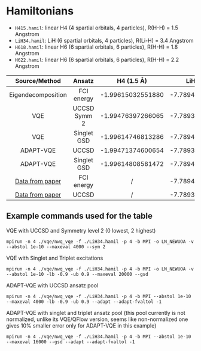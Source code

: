 # Hamiltonians

* `H415.hamil`: linear H4 (4 spartial orbitals, 4 particles), R(H-H) = 1.5 Angstrom
* `LiH34.hamil`: LiH (6 spartial orbitals, 4 particles), R(Li-H) = 3.4 Angstrom
* `H618.hamil`: linear H6 (6 spartial orbitals, 6 particles), R(H-H) = 1.8 Angstrom
* `H622.hamil`: linear H6 (6 spartial orbitals, 6 particles), R(H-H) = 2.2 Angstrom

|  Source/Method   |      Ansatz  |     H4 (1.5 Å)    |    LiH (3.4 Å)    |     H6 (1.8 Å)    |     H6 (2.2 Å)    |
|:----------------:|:------------:|:-----------------:|:-----------------:|:-----------------:|:-----------------:|
|Eigendecomposition|  FCI energy  | -1.99615032551880 | -7.78949878539877 | -2.88756937643578 | -2.82434165191321 |
|          VQE     | UCCSD Symm 2 | -1.99476397266065 | -7.78937734881151 |                   | -2.80862380422462 |
|          VQE     |  Singlet GSD | -1.99614746813286 | -7.78948638738587 |                   | -2.82346354815650 |
|    ADAPT-VQE     |     UCCSD    | -1.99471374600654 | -7.78937885628381 |                   | -2.82356033439700 |
|    ADAPT-VQE     |  Singlet GSD | -1.99614808581472 | -7.78948638738587 |                   |                   |
| [Data from paper](10.1021/acs.jctc.9b01083) | FCI energy    |         /         | -7.78949878516939 | -2.88756937438597 | -2.82434165111152 |
| [Data from paper](10.1021/acs.jctc.9b01083)  |     UCCSD    |         /         | -7.78938765433587 | -2.87774059976972 | -2.81118282792627 |


## Example commands used for the table

VQE with UCCSD and Symmetry level 2 (0 lowest, 2 highest)
```shell
mpirun -n 4 ./vqe/nwq_vqe -f ./LiH34.hamil -p 4 -b MPI -o LN_NEWUOA -v --abstol 1e-10 --maxeval 4000 --sym 2
```

VQE with Singlet and Triplet excitations
```shell
mpirun -n 4 ./vqe/nwq_vqe -f ./LiH34.hamil -p 4 -b MPI -o LN_NEWUOA -v --abstol 1e-10 -lb -0.9 -ub 0.9 --maxeval 20000 --gsd
```

ADAPT-VQE with UCCSD ansatz pool
```shell
mpirun -n 4 ./vqe/nwq_vqe -f ./LiH34.hamil -p 4 -b MPI --abstol 1e-10 --maxeval 4000 -lb -0.9 -ub 0.9 --adapt --adapt-fvaltol -1
```

ADAPT-VQE with singlet and triplet ansatz pool (this pool currently is not normalized, unlike its VQE/QFlow version, seems like non-normalized one gives $10\%$ smaller error only for ADAPT-VQE in this example)
```shell
mpirun -n 4 ./vqe/nwq_vqe -f ./LiH34.hamil -p 4 -b MPI --abstol 1e-10 --maxeval 16000 --gsd --adapt --adapt-fvaltol -1
```


